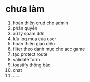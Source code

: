 # chưa làm
1. hoàn thiện crud cho admin
2. phân quyền
3. xử lý spam đơn
4. lưu log mua của user
5. hoàn thiện giao diện
6. filter theo danh mục cho acc game
7. tạo protect route
8. validate form
9. toastify thông báo
10. chat
11. .....
